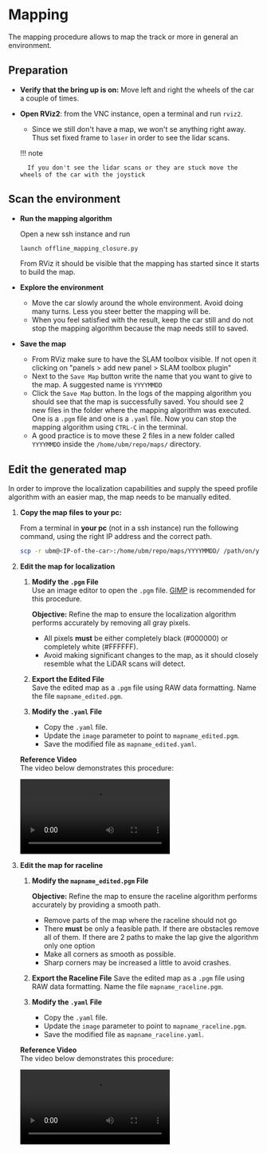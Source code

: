 # Mapping

The mapping procedure allows to map the track or more in general an environment.

## Preparation

- **Verify that the bring up is on:** Move left and right the wheels of the car a couple of times.

- **Open RViz2**: from the VNC instance, open a terminal and run `rviz2`.
    - Since we still don't have a map, we won't se anything right away. Thus set fixed frame to `laser` in order to see the lidar scans. 

    !!! note

        If you don't see the lidar scans or they are stuck move the wheels of the car with the joystick

## Scan the environment

- **Run the mapping algorithm**

    Open a new ssh instance and run

    ```bash
    launch offline_mapping_closure.py
    ```

    From RViz it should be visible that the mapping has started since it starts to build the map.

- **Explore the environment**
    - Move the car slowly around the whole environment. Avoid doing many turns. Less you steer better the mapping will be.
    - When you feel satisfied with the result, keep the car still and do not stop the mapping algorithm because the map needs still to saved.
- **Save the map**
    - From RViz make sure to have the SLAM toolbox visible. If not open it clicking on "panels > add new panel > SLAM toolbox plugin"
    - Next to the `Save Map` button write the name that you want to give to the map. A suggested name is `YYYYMMDD`
    - Click the `Save Map` button. In the logs of the mapping algorithm you should see that the map is successfully saved. You should see 2 new files in the folder where the mapping algorithm was executed. One is a `.pgm` file and one is a `.yaml` file. Now you can stop the mapping algorithm using `CTRL-C` in the terminal.
    - A good practice is to move these 2 files in a new folder called `YYYYMMDD` inside the `/home/ubm/repo/maps/` directory.

## Edit the generated map

In order to improve the localization capabilities and supply the speed profile algorithm with an easier map, the map needs to be manually edited.

1. **Copy the map files to your pc:**

    From a terminal in **your pc** (not in a ssh instance) run the following command, using the right IP address and the correct path.

    ```bash
    scp -r ubm@<IP-of-the-car>:/home/ubm/repo/maps/YYYYMMDD/ /path/on/your/pc
    ```

2. **Edit the map for localization**

    1. **Modify the `.pgm` File**  
        Use an image editor to open the `.pgm` file. [GIMP](https://www.gimp.org/) is recommended for this procedure.

        **Objective:** Refine the map to ensure the localization algorithm performs accurately by removing all gray pixels.

        - All pixels **must** be either completely black (#000000) or completely white (#FFFFFF).  
        - Avoid making significant changes to the map, as it should closely resemble what the LiDAR scans will detect.

    2. **Export the Edited File**  
        Save the edited map as a `.pgm` file using RAW data formatting. Name the file `mapname_edited.pgm`.

    3. **Modify the `.yaml` File**  
        - Copy the `.yaml` file. 
        - Update the `image` parameter to point to `mapname_edited.pgm`.  
        - Save the modified file as `mapname_edited.yaml`.

    **Reference Video**  
    The video below demonstrates this procedure: 

    <video controls>
    <source src="site:/assets/gimp-tutorial/map_edited.mp4" type="video/mp4">
    </video>

3. **Edit the map for raceline**

    1. **Modify the `mapname_edited.pgm` File**

        **Objective:** Refine the map to ensure the raceline algorithm performs accurately by providing a smooth path.

        - Remove parts of the map where the raceline should not go
        - There **must** be only a feasible path. If there are obstacles remove all of them. If there are 2 paths to make the lap give the algorithm only one option
        - Make all corners as smooth as possible.
        - Sharp corners may be increased a little to avoid crashes.

    2. **Export the Raceline File**
        Save the edited map as a `.pgm` file using RAW data formatting. Name the file `mapname_raceline.pgm`.

    3. **Modify the `.yaml` File**  
        - Copy the `.yaml` file.  
        - Update the `image` parameter to point to `mapname_raceline.pgm`.  
        - Save the modified file as `mapname_raceline.yaml`.

    **Reference Video**  
    The video below demonstrates this procedure: 

    <video controls>
    <source src="site:/assets/gimp-tutorial/map_raceline.mp4" type="video/mp4">
    </video>
